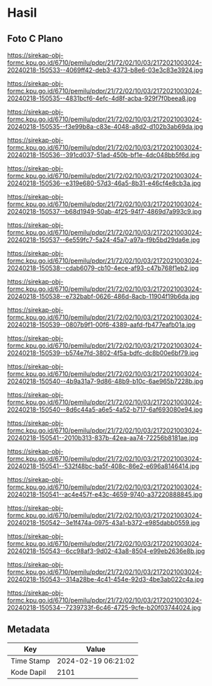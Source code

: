 # Hasil

## Foto C Plano

https://sirekap-obj-formc.kpu.go.id/6710/pemilu/pdpr/21/72/02/10/03/2172021003024-20240218-150533--4069ff42-deb3-4373-b8e6-03e3c83e3924.jpg

https://sirekap-obj-formc.kpu.go.id/6710/pemilu/pdpr/21/72/02/10/03/2172021003024-20240218-150535--4831bcf6-4efc-4d8f-acba-929f7f0beea8.jpg

https://sirekap-obj-formc.kpu.go.id/6710/pemilu/pdpr/21/72/02/10/03/2172021003024-20240218-150535--f3e99b8a-c83e-4048-a8d2-d102b3ab69da.jpg

https://sirekap-obj-formc.kpu.go.id/6710/pemilu/pdpr/21/72/02/10/03/2172021003024-20240218-150536--391cd037-51ad-450b-bf1e-4dc048bb5f6d.jpg

https://sirekap-obj-formc.kpu.go.id/6710/pemilu/pdpr/21/72/02/10/03/2172021003024-20240218-150536--e319e680-57d3-46a5-8b31-e46cf4e8cb3a.jpg

https://sirekap-obj-formc.kpu.go.id/6710/pemilu/pdpr/21/72/02/10/03/2172021003024-20240218-150537--b68d1949-50ab-4f25-94f7-4869d7a993c9.jpg

https://sirekap-obj-formc.kpu.go.id/6710/pemilu/pdpr/21/72/02/10/03/2172021003024-20240218-150537--6e559fc7-5a24-45a7-a97a-f9b5bd29da6e.jpg

https://sirekap-obj-formc.kpu.go.id/6710/pemilu/pdpr/21/72/02/10/03/2172021003024-20240218-150538--cdab6079-cb10-4ece-af93-c47b768f1eb2.jpg

https://sirekap-obj-formc.kpu.go.id/6710/pemilu/pdpr/21/72/02/10/03/2172021003024-20240218-150538--e732babf-0626-486d-8acb-11904f19b6da.jpg

https://sirekap-obj-formc.kpu.go.id/6710/pemilu/pdpr/21/72/02/10/03/2172021003024-20240218-150539--0807b9f1-00f6-4389-aafd-fb477eafb01a.jpg

https://sirekap-obj-formc.kpu.go.id/6710/pemilu/pdpr/21/72/02/10/03/2172021003024-20240218-150539--b574e7fd-3802-4f5a-bdfc-dc8b00e6bf79.jpg

https://sirekap-obj-formc.kpu.go.id/6710/pemilu/pdpr/21/72/02/10/03/2172021003024-20240218-150540--4b9a31a7-9d86-48b9-b10c-6ae965b7228b.jpg

https://sirekap-obj-formc.kpu.go.id/6710/pemilu/pdpr/21/72/02/10/03/2172021003024-20240218-150540--8d6c44a5-a6e5-4a52-b717-6af693080e94.jpg

https://sirekap-obj-formc.kpu.go.id/6710/pemilu/pdpr/21/72/02/10/03/2172021003024-20240218-150541--2010b313-837b-42ea-aa74-72256b8181ae.jpg

https://sirekap-obj-formc.kpu.go.id/6710/pemilu/pdpr/21/72/02/10/03/2172021003024-20240218-150541--532f48bc-ba5f-408c-86e2-e696a8146414.jpg

https://sirekap-obj-formc.kpu.go.id/6710/pemilu/pdpr/21/72/02/10/03/2172021003024-20240218-150541--ac4e457f-e43c-4659-9740-a37220888845.jpg

https://sirekap-obj-formc.kpu.go.id/6710/pemilu/pdpr/21/72/02/10/03/2172021003024-20240218-150542--3e1f474a-0975-43a1-b372-e985dabb0559.jpg

https://sirekap-obj-formc.kpu.go.id/6710/pemilu/pdpr/21/72/02/10/03/2172021003024-20240218-150543--6cc98af3-9d02-43a8-8504-e99eb2636e8b.jpg

https://sirekap-obj-formc.kpu.go.id/6710/pemilu/pdpr/21/72/02/10/03/2172021003024-20240218-150543--314a28be-4c41-454e-92d3-4be3ab022c4a.jpg

https://sirekap-obj-formc.kpu.go.id/6710/pemilu/pdpr/21/72/02/10/03/2172021003024-20240218-150534--7239733f-6c46-4725-9cfe-b20f03744024.jpg


## Metadata

| Key        | Value               |
| ---------- | ------------------- |
| Time Stamp | 2024-02-19 06:21:02 |
| Kode Dapil | 2101                |



